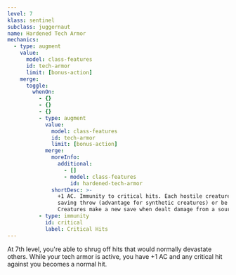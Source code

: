 ```yaml
---
level: 7
klass: sentinel
subclass: juggernaut
name: Hardened Tech Armor
mechanics:
  - type: augment
    value:
      model: class-features
      id: tech-armor
      limit: [bonus-action]
    merge:
      toggle:
        whenOn:
          - {}
          - {}
          - {}
          - type: augment
            value:
              model: class-features
              id: tech-armor
              limit: [bonus-action]
            merge:
              moreInfo:
                additional:
                  - []
                  - model: class-features
                    id: hardened-tech-armor
              shortDesc: >-
                +1 AC. Immunity to critical hits. Each hostile creature within range must succeed on a DC {{ dc }} Wisdom
                saving throw (advantage for synthetic creatures) or be compelled to attack you while tech armor is active.
                Creatures make a new save when dealt damage from a source other than you.
          - type: immunity
            id: critical
            label: Critical Hits
---
```

At 7th level, you're able to shrug off hits that would normally devastate others. While your tech armor
is active, you have +1 AC and any critical hit against you becomes a normal hit.
